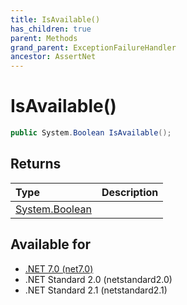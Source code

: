 ```yaml
---
title: IsAvailable()
has_children: true
parent: Methods
grand_parent: ExceptionFailureHandler
ancestor: AssertNet
---
```

# IsAvailable()

```csharp
public System.Boolean IsAvailable();
```

## Returns
|Type|Description|
|:-|:-|
|[System.Boolean](https://learn.microsoft.com/en-us/dotnet/api/system.boolean)||

## Available for
- [.NET 7.0 (net7.0)](https://versionsof.net/core/7.0/)
- .NET Standard 2.0 (netstandard2.0)
- .NET Standard 2.1 (netstandard2.1)
